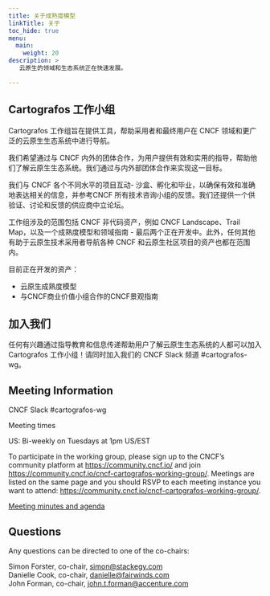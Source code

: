 ```yaml
---
title: 关于成熟度模型
linkTitle: 关于
toc_hide: true
menu:
  main:
    weight: 20
description: >
   云原生的领域和生态系统正在快速发展。

---
```


## Cartografos 工作小组

Cartografos 工作组旨在提供工具，帮助采用者和最终用户在 CNCF 领域和更广泛的云原生生态系统中进行导航。

我们希望通过与 CNCF 内外的团体合作，为用户提供有效和实用的指导，帮助他们了解云原生生态系统。我们通过与内外部团体合作来实现这一目标。

我们与 CNCF 各个不同水平的项目互动- 沙盒、孵化和毕业，以确保有效和准确地表达相关的信息，并参考CNCF 所有技术咨询小组的反馈。我们还提供一个供验证、讨论和反馈的供应商中立论坛。

工作组涉及的范围包括 CNCF 非代码资产，例如 CNCF Landscape、Trail Map，以及一个成熟度模型和领域指南 - 最后两个正在开发中。此外，任何其他有助于云原生技术采用者导航各种 CNCF 和云原生社区项目的资产也都在范围内。

目前正在开发的资产：

* 云原生成熟度模型
* 与CNCF商业价值小组合作的CNCF景观指南

## 加入我们

任何有兴趣通过指导教育和信息传递帮助用户了解云原生生态系统的人都可以加入 Cartografos 工作小组！请同时加入我们的 CNCF Slack 频道 #cartografos-wg。

## Meeting Information 

CNCF Slack #cartografos-wg

Meeting times

US: Bi-weekly on Tuesdays at 1pm US/EST

To participate in the working group, please sign up to the CNCF’s community platform at https://community.cncf.io/ and join https://community.cncf.io/cncf-cartografos-working-group/. 
Meetings are listed on the same page and you should RSVP to each meeting instance you want to attend: https://community.cncf.io/cncf-cartografos-working-group/.

[Meeting minutes and agenda](https://docs.google.com/document/d/15aRVtbMT9F472wOv8bBU7Wg893ugXUf-WtP3g9Ob_KY/edit#heading=h.itd3wrdelhab)

## Questions

Any questions can be directed to one of the co-chairs: 

Simon Forster, co-chair, simon@stackegy.com  
Danielle Cook, co-chair, danielle@fairwinds.com  
John Forman, co-chair, john.t.forman@accenture.com
